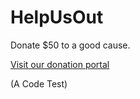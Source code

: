 # HelpUsOut

Donate $50 to a good cause.

[Visit our donation portal](https://makkiah.github.io/HelpUsOut/)

(A Code Test)
